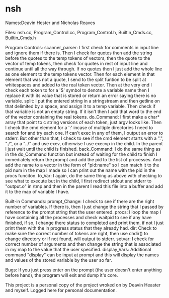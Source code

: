 # nsh
Names:Deavin Hester and Nicholas Reaves

Files: nsh.cc, Program_Control.cc, Program_Control.h, Builtin_Cmds.cc, Builtin_Cmds.h

Program Controls:
scanner_parser:
I first check for comments in input line and ignore them if there is. Then I check for quotes then add the string before the quotes to the temp tokens of vectors,
then the quote to the vector of temp tokens, then check for quotes in rest of input line and continue until all the way through. If no quotes then I just add the
whole line as one element to the temp tokens vector. Then for each element in that element that was not a quote, I send to the split funtion to be split at whitespaces
and added to the real token vector. Then at the very end I check each token to for a '$' symbol to denote a variable name then I replace it with its value that is
stored or return an error saying there is no variable.
split:
I put the entered string in a stringstream and then getline on that delimited by a space, and assign it to a temp variable. Then check if that variable is not an
empty string. If it isn't then I add that word to the end of the vector containing the real tokens.
do_Command:
I first make a char* array that point to c string versions of each token, just argv looks like. Then I check the cmd element for a ':' incase of multiple directories
I need to search for and try each one. If can't exec in any of them, I output an error to stderr. But other than that, I check to see if the cmd element starts with a
".", "./", or a "../" and use exev, otherwise I use execvp in the child. In the parent I just wait until the child is finished.
back_Command:
I do the same thing as in the do_Command function but instead of waiting for the child to finish I immediately return the prompt and add the pid to the list of 
processes. And add the name to a vector in the form of "pid:name" so I can match it to the pid num in the map I made so I can print out the name with the pid in 
the procs funciton.
to_Var:
I again, do the same thing as above with checking to see what to execute but in the child, I first redirect stdout and stderr to "output.o" in /tmp and then in the
parent I read this file into a buffer and add it to the map of variable I have.

Built-in Commands:
prompt_Change:
I check to see if there are the right number of variables. If there is, then I just change the string that I passed by reference to the prompt string that the 
user entered.
procs:
I loop the map I have containing all the processes and check waitpid to see if any have finished, if so, I change there status to completed and print them, if not I
just print them with the in progress status that they already had.
dir:
Check to make sure the correct number of tokens are right, then use chdir() to change directory or if not found, will output to stderr.
setvar:
I check for correct number of arguments and then change the string that is associated in my map to the value that the user specified.
display_Vars:
Additional command "display" can be input at prompt and this will display the names and values of the stored variable by the user so far.

Bugs:
If you just press enter on the prompt (the user doesn't enter anything before hand), the program will exit and dump it's core.

This project is a personal copy of the project wroked on by Deavin Heaster and myself. Logged here for personal documentation.
